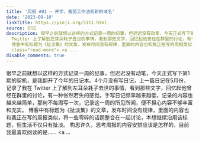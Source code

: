 ```yaml
---
title: '周报 #01 – 开学、番茄工作法和新的域名'
date: '2023-09-10'
linkTitle: https://yinji.org/5111.html
source: 印记
description: 很早之前就想以这样的方式记录一周的纪事，但迟迟没有动笔，今天正式写下第1期的契机，是我翻开了今年的日记本。4个月没有写日记，上一篇日记在5月份，记录了我在
  Twitter 上了解到左耳朵耗子去世的事情，看到那些文字，回忆起他曾经在群里的讨论，有一种怅然若失的感觉。手写日记频率越来越低，记录的内容也越来越简单，那何不每周写一次，记录这一周的所见所闻，便不担心内容不够丰富和充实。
  博客中有标题为《扯淡集》的文章，发布时间没有规律，里面的内容也和我正在写的周报类似，将一些零碎的话题整合在一起讨论，本想继续沿用该标题，但生活不仅只有扯淡。 构思许久，思考周报的内容安排应该是怎样的，目前我最喜欢阅读的是......<span
  class="read-more"> <a ...
disable_comments: true
---
```

很早之前就想以这样的方式记录一周的纪事，但迟迟没有动笔，今天正式写下第1期的契机，是我翻开了今年的日记本。4个月没有写日记，上一篇日记在5月份，记录了我在 Twitter 上了解到左耳朵耗子去世的事情，看到那些文字，回忆起他曾经在群里的讨论，有一种怅然若失的感觉。手写日记频率越来越低，记录的内容也越来越简单，那何不每周写一次，记录这一周的所见所闻，便不担心内容不够丰富和充实。 博客中有标题为《扯淡集》的文章，发布时间没有规律，里面的内容也和我正在写的周报类似，将一些零碎的话题整合在一起讨论，本想继续沿用该标题，但生活不仅只有扯淡。 构思许久，思考周报的内容安排应该是怎样的，目前我最喜欢阅读的是......<span class="read-more"> <a ...